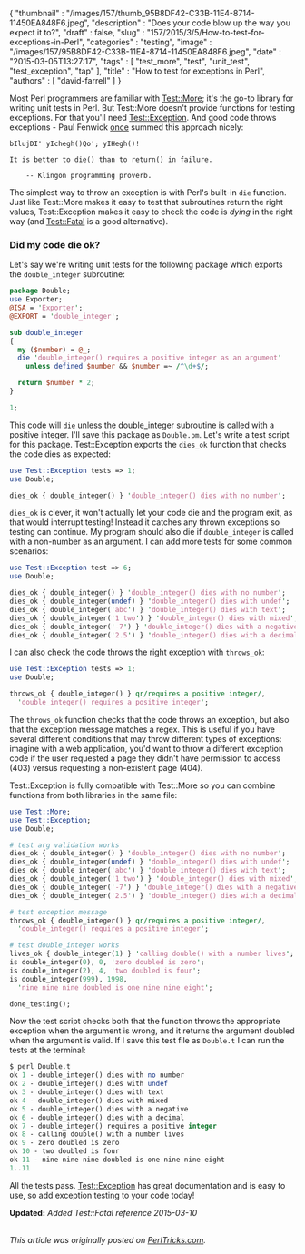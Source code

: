 {
   "thumbnail" : "/images/157/thumb_95B8DF42-C33B-11E4-8714-11450EA848F6.jpeg",
   "description" : "Does your code blow up the way you expect it to?",
   "draft" : false,
   "slug" : "157/2015/3/5/How-to-test-for-exceptions-in-Perl",
   "categories" : "testing",
   "image" : "/images/157/95B8DF42-C33B-11E4-8714-11450EA848F6.jpeg",
   "date" : "2015-03-05T13:27:17",
   "tags" : [
      "test_more",
      "test",
      "unit_test",
      "test_exception",
      "tap"
   ],
   "title" : "How to test for exceptions in Perl",
   "authors" : [
      "david-farrell"
   ]
}


Most Perl programmers are familiar with [Test::More](https://metacpan.org/pod/Test::More); it's the go-to library for writing unit tests in Perl. But Test::More doesn't provide functions for testing exceptions. For that you'll need [Test::Exception](https://metacpan.org/pod/Test::Exception). And good code throws exceptions - Paul Fenwick [once](http://perltraining.com.au/tips/2008-08-20.html) summed this approach nicely:

    bIlujDI' yIchegh()Qo'; yIHegh()!

    It is better to die() than to return() in failure.

        -- Klingon programming proverb.

The simplest way to throw an exception is with Perl's built-in `die` function. Just like Test::More makes it easy to test that subroutines return the right values, Test::Exception makes it easy to check the code is *dying* in the right way (and [Test::Fatal](https://metacpan.org/pod/Test::Fatal) is a good alternative).

### Did my code die ok?

Let's say we're writing unit tests for the following package which exports the `double_integer` subroutine:

```perl
package Double;
use Exporter;
@ISA = 'Exporter';
@EXPORT = 'double_integer';

sub double_integer
{
  my ($number) = @_;
  die 'double_integer() requires a positive integer as an argument'
    unless defined $number && $number =~ /^\d+$/;

  return $number * 2;
}

1;
```

This code will `die` unless the double\_integer subroutine is called with a positive integer. I'll save this package as `Double.pm`. Let's write a test script for this package. Test::Exception exports the `dies_ok` function that checks the code dies as expected:

```perl
use Test::Exception tests => 1;
use Double;

dies_ok { double_integer() } 'double_integer() dies with no number';
```

`dies_ok` is clever, it won't actually let your code die and the program exit, as that would interrupt testing! Instead it catches any thrown exceptions so testing can continue. My program should also die if `double_integer` is called with a non-number as an argument. I can add more tests for some common scenarios:

```perl
use Test::Exception test => 6;
use Double;

dies_ok { double_integer() } 'double_integer() dies with no number';
dies_ok { double_integer(undef) } 'double_integer() dies with undef';
dies_ok { double_integer('abc') } 'double_integer() dies with text';
dies_ok { double_integer('1 two') } 'double_integer() dies with mixed';
dies_ok { double_integer('-7') } 'double_integer() dies with a negative';
dies_ok { double_integer('2.5') } 'double_integer() dies with a decimal';
```

I can also check the code throws the right exception with `throws_ok`:

```perl
use Test::Exception tests => 1;
use Double;

throws_ok { double_integer() } qr/requires a positive integer/, 
  'double_integer() requires a positive integer';
```

The `throws_ok` function checks that the code throws an exception, but also that the exception message matches a regex. This is useful if you have several different conditions that may throw different types of exceptions: imagine with a web application, you'd want to throw a different exception code if the user requested a page they didn't have permission to access (403) versus requesting a non-existent page (404).

Test::Exception is fully compatible with Test::More so you can combine functions from both libraries in the same file:

```perl
use Test::More;
use Test::Exception;
use Double;

# test arg validation works
dies_ok { double_integer() } 'double_integer() dies with no number';
dies_ok { double_integer(undef) } 'double_integer() dies with undef';
dies_ok { double_integer('abc') } 'double_integer() dies with text';
dies_ok { double_integer('1 two') } 'double_integer() dies with mixed';
dies_ok { double_integer('-7') } 'double_integer() dies with a negative';
dies_ok { double_integer('2.5') } 'double_integer() dies with a decimal';

# test exception message
throws_ok { double_integer() } qr/requires a positive integer/, 
  'double_integer() requires a positive integer';

# test double_integer works
lives_ok { double_integer(1) } 'calling double() with a number lives';
is double_integer(0), 0, 'zero doubled is zero';
is double_integer(2), 4, 'two doubled is four';
is double_integer(999), 1998, 
  'nine nine nine doubled is one nine nine eight';

done_testing();
```

Now the test script checks both that the function throws the appropriate exception when the argument is wrong, and it returns the argument doubled when the argument is valid. If I save this test file as `Double.t` I can run the tests at the terminal:

```perl
$ perl Double.t
ok 1 - double_integer() dies with no number
ok 2 - double_integer() dies with undef
ok 3 - double_integer() dies with text
ok 4 - double_integer() dies with mixed
ok 5 - double_integer() dies with a negative
ok 6 - double_integer() dies with a decimal
ok 7 - double_integer() requires a positive integer
ok 8 - calling double() with a number lives
ok 9 - zero doubled is zero
ok 10 - two doubled is four
ok 11 - nine nine nine doubled is one nine nine eight
1..11
```

All the tests pass. [Test::Exception](https://metacpan.org/pod/Test::Exception) has great documentation and is easy to use, so add exception testing to your code today!

**Updated:** *Added Test::Fatal reference 2015-03-10*

\
*This article was originally posted on [PerlTricks.com](http://perltricks.com).*
